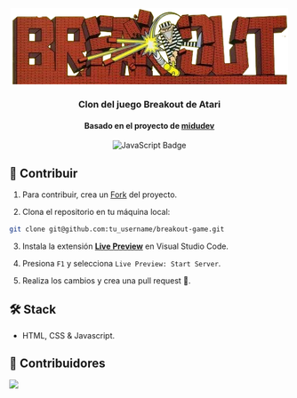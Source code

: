 <div align="center">
    <a href="">
    <img src="./assets/logo.png" /> 
    </a>
  <h3>
    <strong>Clon del juego Breakout de Atari</strong>
  </h3>
  <h4>
    Basado en el proyecto de
    <a href="https://youtu.be/b6du6MvQmuQ?si=bQ0V93E6oN1TLMdp">midudev</a>
  </h4>
</div>

<div align="center">

![JavaScript Badge](https://img.shields.io/badge/JavaScript-F7DF1E?logo=javascript&logoColor=000&style=flat)

</div>

## 🚀 Contribuir

1. Para contribuir, crea un [Fork](https://github.com/glaboryp/breakout-game/fork) del proyecto.

2. Clona el repositorio en tu máquina local:

```bash
git clone git@github.com:tu_username/breakout-game.git
```

3. Instala la extensión [**Live Preview**](https://marketplace.visualstudio.com/items?itemName=ms-vscode.live-server) en Visual Studio Code.

4. Presiona `F1` y selecciona `Live Preview: Start Server`.

5. Realiza los cambios y crea una pull request 🚀.

## 🛠️ Stack

- HTML, CSS & Javascript.


## 👑 Contribuidores

<a href="https://github.com/glaboryp/breakout-game/graphs/contributors">
  <img src="https://contrib.rocks/image?repo=glaboryp/breakout-game"/>
</a>